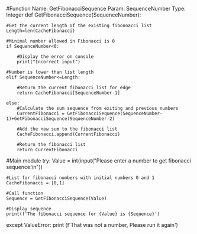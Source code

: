 
#Function Name: GetFibonacciSequence Param: SequenceNumber Type: Integer
def GetFibonacciSequence(SequenceNumber): 
    
    #Get the current length of the existing fibonnacci list
    Length=len(CacheFibonacci)
    
    #Minimal number allowed in Fibonacci is 0
    if SequenceNumber<0: 
        
        #Display the error on console
        print("Incorrect input") 
        
    #Number is lower than list length  
    elif SequenceNumber<=Length:
        
        #Return the current fibonacci list for edge
        return CacheFibonacci[SequenceNumber-1] 
    
    else: 
        #Calculate the sum sequence from exiting and previous numbers 
        CurrentFibonacci = GetFibonacciSequence(SequenceNumber-1)+GetFibonacciSequence(SequenceNumber-2) 
        
        #Add the new sum to the fibonacci list
        CacheFibonacci.append(CurrentFibonacci) 
        
        #Return the fibonacci list
        return CurrentFibonacci 
  
#Main module
try:
    Value = int(input("Please enter a number to get fibonacci sequence:\n"))
    
    #List for fibonacci numbers with initial numbers 0 and 1
    CacheFibonacci = [0,1]   
    
    #Call function
    Sequence = GetFibonacciSequence(Value)
    
    #Display sequence
    print(f'The fibonacci sequence for {Value} is {Sequence}') 
    
except ValueError:
  print (f'That was not a number, Please run it again')
